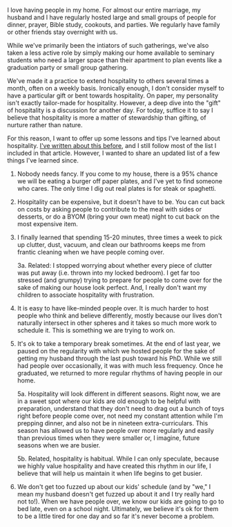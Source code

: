I love having people in my home. For almost our entire marriage, my husband and I have regularly hosted large and small groups of people for dinner, prayer, Bible study, cookouts, and parties. We regularly have family or other friends stay overnight with us. 

While we've primarily been the intiators of such gatherings, we've also taken a less active role by simply making our home available to seminary students who need a larger space than their apartment to plan events like a graduation party or small group gathering. 

We've made it a practice to extend hospitality to others several times a month, often on a weekly basis. Ironically enough, I don't consider myself to have a particular gift or bent towards hospitality. On paper, my personality isn't exactly tailor-made for hospitality. However, a deep dive into the "gift" of hospitality is a discussion for another day. For today, suffice it to say I believe that hospitality is more a matter of stewardship than gifting, of nurture rather than nature.

For this reason, I want to offer up some lessons and tips I've learned about hospitality. [I've written about this before](https://www.meredithcook.net/how-I-make-hospitality-easier-on-myself), and I still follow most of the list I included in that article. However, I wanted to share an updated list of a few things I've learned since.

1. Nobody needs fancy. If you come to my house, there is a 95% chance we will be eating a burger off paper plates, and I've yet to find someone who cares. The only time I dig out real plates is for steak or spaghetti. 

2. Hospitality can be expensive, but it doesn't have to be. You can cut back on costs by asking people to contribute to the meal with sides or desserts, or do a BYOM (bring your own meat) night to cut back on the most expensive item.

3. I finally learned that spending 15-20 minutes, three times a week to pick up clutter, dust, vacuum, and clean our bathrooms keeps me from frantic cleaning when we have people coming over. 

    3a. Related: I stopped worrying about whether every piece of clutter was put away (i.e. thrown into my locked bedroom). I get far too stressed (and grumpy) trying to prepare for people to come over for the sake of making our house look perfect. And, I really don't want my children to associate hospitality with frustration. 

4. It is easy to have like-minded people over. It is much harder to host people who think and believe differently, mostly because our lives don't naturally intersect in other spheres and it takes so much more work to schedule it. This is something we are trying to work on.

6. It's ok to take a temporary break sometimes. At the end of last year, we  paused on the regularity with which we hosted people for the sake of getting my husband through the last push toward his PhD. While we still had people over occasionally, it was with much less frequency. Once he graduated, we returned to more regular rhythms of having people in our home.

    5a.  Hospitality will look different in different seasons. Right now, we are in a sweet spot where our kids are old enough to be helpful with preparation, understand that they don't need to drag out a bunch of toys right before people come over, not need my constant attention while I'm prepping dinner, and also not be in nineteen extra-curriculars. This season has allowed us to have people over more regularly and easily than previous times when they were smaller or, I imagine, future seasons when we are busier. 
    
    5b. Related, hospitality is habitual. While I can only speculate, because we highly value hospitality and have created this rhythm in our life, I believe that will help us maintain it when life begins to get busier.

6. We don't get too fuzzed up about our kids' schedule (and by "we," I mean my husband doesn't get fuzzed up about it and I try really hard not to!). When we have people over, we know our kids are going to go to bed late, even on a school night. Ultimately, we believe it's ok for them to be a little tired for one day and so far it's never become a problem.  



